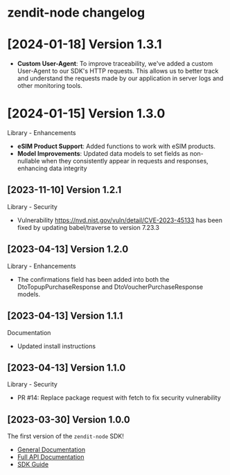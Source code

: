 zendit-node changelog
=====================

# [2024-01-18] Version 1.3.1

- **Custom User-Agent**: To improve traceability, we've added a custom User-Agent to our SDK's HTTP requests.
  This allows us to better track and understand the requests made by our application in server logs and other monitoring tools.

# [2024-01-15] Version 1.3.0

Library - Enhancements

- **eSIM Product Support**: Added functions to work with eSIM products.
- **Model Improvements**: Updated data models to set fields as non-nullable when they consistently appear in requests and responses, enhancing data integrity

[2023-11-10] Version 1.2.1
--------------------------------

Library - Security

- Vulnerability https://nvd.nist.gov/vuln/detail/CVE-2023-45133 has been fixed by updating babel/traverse to version 7.23.3

[2023-04-13] Version 1.2.0
--------------------------------

Library - Enhancements

- The confirmations field has been added into both the DtoTopupPurchaseResponse and DtoVoucherPurchaseResponse models.

[2023-04-13] Version 1.1.1
--------------------------------

Documentation

- Updated install instructions

[2023-04-13] Version 1.1.0
--------------------------------

Library - Security

- PR #14: Replace package request with fetch to fix security vulnerability

[2023-03-30] Version 1.0.0
--------------------------------
The first version of the `zendit-node` SDK!

- [General Documentation](https://developers.zendit.io)
- [Full API Documentation](https://developers.zendit.io/api)
- [SDK Guide](SDK-GUIDE.md)